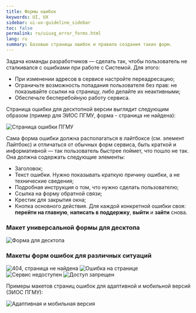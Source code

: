 ```yaml
---
title: Формы ошибок
keywords: UI, UX
sidebar: ui-ux-guideline_sidebar
toc: false
permalink: ru/uiuxg_error_forms.html
lang: ru
summary: Базовые страницы ошибок и правила создания таких форм.
---
```


Задача команды разработчиков — сделать так, чтобы пользователь не сталкивался с ошибками при работе с Системой. Для этого:

* При изменении адресов в сервисе настройте переадресацию;
* Ограничьте возможность попадания пользователя без прав: не показывайте ссылки на страницу, либо делайте их неактивными;
* Обеспечьте бесперебойную работу сервиса.

Страница ошибки для десктопной версии выглядит следующим образом (пример для ЭИОС ПГМУ, форма - страница не найдена):

![Страница ошибки ПГМУ](/images/pages/guides/ui-ux-guideline/uiuxg_error_forms/1.png)

Сама форма ошибки должна располагаться в лайтбоксе (см. элемент Лайтбокс) и отличаться от обычных форм сервиса, быть краткой и информативной — так пользователь быстрее поймет, что пошло не так. Она должна содержать следующие элементы:

* Заголовок;
* Текст ошибки. Нужно показывать краткую причину ошибки, а не технические сведения;
* Подробная инструкция о том, что нужно сделать пользователю;
* Ссылка на форму обратной связи;
* Крестик для закрытия окна;
* Кнопка основного действия. Для каждой конкретной ошибки своя: **перейти на главную**, **написать в поддержку**, **выйти** и **зайти** снова.

### Макет универсальной формы для десктопа

![Форма для десктопа](/images/pages/guides/ui-ux-guideline/uiuxg_error_forms/2.png)

### Макеты форм ошибок для различных ситуаций

![404, страница не найдена](/images/pages/guides/ui-ux-guideline/uiuxg_error_forms/3.png)
![Ошибка на странице](/images/pages/guides/ui-ux-guideline/uiuxg_error_forms/4.png)
![Сервис недоступен](/images/pages/guides/ui-ux-guideline/uiuxg_error_forms/5.png)
![Доступ запрещен](/images/pages/guides/ui-ux-guideline/uiuxg_error_forms/6.png)

Примеры макетов страниц ошибок для адаптивной и мобильной версий (ЭИОС ПГМУ):

![Адаптивная и мобильная версия](/images/pages/guides/ui-ux-guideline/uiuxg_error_forms/7.png)
